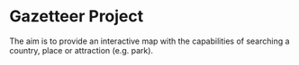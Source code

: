 # Gazetteer Project

The aim is to provide an interactive map with the capabilities of searching a country, place or attraction (e.g. park).

